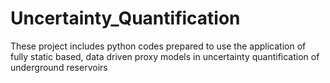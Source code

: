 # Uncertainty_Quantification
These project includes python codes prepared to use the application of fully static based, data driven proxy models in uncertainty quantification of underground reservoirs

